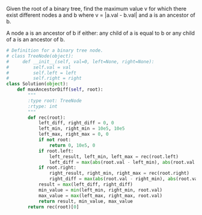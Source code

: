 Given the root of a binary tree, find the maximum value v for which there exist different nodes a and b where v = |a.val - b.val| and a is an ancestor of b.

A node a is an ancestor of b if either: any child of a is equal to b or any child of a is an ancestor of b.

```Python
# Definition for a binary tree node.
# class TreeNode(object):
#     def __init__(self, val=0, left=None, right=None):
#         self.val = val
#         self.left = left
#         self.right = right
class Solution(object):
    def maxAncestorDiff(self, root):
        """
        :type root: TreeNode
        :rtype: int
        """
        def rec(root):
            left_diff, right_diff = 0, 0
            left_min, right_min = 10e5, 10e5
            left_max, right_max = 0, 0
            if not root:
                return 0, 10e5, 0
            if root.left:
                left_result, left_min, left_max = rec(root.left)
                left_diff = max(abs(root.val - left_min), abs(root.val - left_max), left_result)
            if root.right:
                right_result, right_min, right_max = rec(root.right)
                right_diff = max(abs(root.val - right_min), abs(root.val - right_max), right_result)
            result = max(left_diff, right_diff)
            min_value = min(left_min, right_min, root.val)
            max_value = max(left_max, right_max, root.val)
            return result, min_value, max_value
        return rec(root)[0]
```
